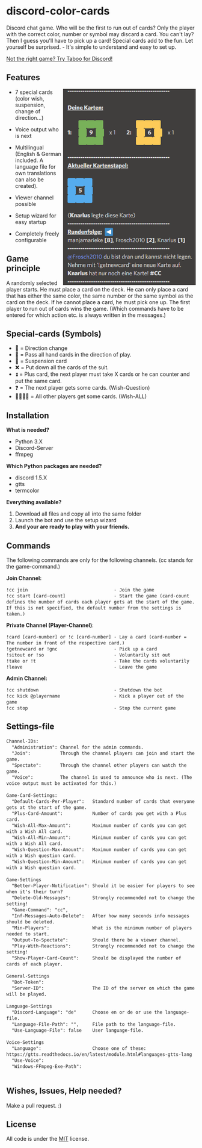 # discord-color-cards
Discord chat game. Who will be the first to run out of cards? Only the player with the correct color, number or symbol may discard a card. You can't lay? Then I guess you'll have to pick up a card! Special cards add to the fun. Let yourself be surprised. - It's simple to understand and easy to set up.

[Not the right game? Try Taboo for Discord!](https://github.com/Frosch2010/discord-taboo)

## Features

<img src="https://github.com/Frosch2010/discord-color-cards/blob/main/screenshots/Hand.jpg" height="521" width="353" align="right">

* 7 special cards (color wish, suspension, change of direction...)

* Voice output who is next

* Multilingual (English & German included. A language file for own translations can also be created).

* Viewer channel possible

* Setup wizard for easy startup

* Completely freely configurable

## Game principle

A randomly selected player starts. He must place a card on the deck. He can only place a card that has either the same color, the same number or the same symbol as the card on the deck.
If he cannot place a card, he must pick one up.
The first player to run out of cards wins the game.
(Which commands have to be entered for which action etc. is always written in the messages.)

## Special-cards (Symbols)

* 🔄 = Direction change
* 🔂 = Pass all hand cards in the direction of play.
* 🚫 = Suspension card
* ❌ = Put down all the cards of the suit.
* ⏫ = Plus card, the next player must take X cards or he can counter and put the same card.
* ❓ = The next player gets some cards. (Wish-Question)
* 👨‍👨‍👧‍👦 = All other players get some cards. (Wish-ALL)

## Installation

**What is needed?**
* Python 3.X
* Discord-Server
* ffmpeg

**Which Python packages are needed?**
* discord 1.5.X
* gtts
* termcolor


**Everything available?**
1. Download all files and copy all into the same folder
2. Launch the bot and use the setup wizard
3. **And your are ready to play with your friends.**

## Commands

The following commands are only for the following channels. (cc stands for the game-command.)

**Join Channel:**
```
!cc join                                - Join the game
!cc start [card-count]                  - Start the game (card-count defines the number of cards each player gets at the start of the game. If this is not specified, the default number from the settings is taken.)
```

**Private Channel (Player-Channel)**:
```
!card [card-number] or !c [card-number] - Lay a card (card-number = The number in front of the respective card.)
!getnewcard or !gnc                     - Pick up a card
!sitout or !so                          - Voluntarily sit out
!take or !t                             - Take the cards voluntarily
!leave                                  - Leave the game
```

**Admin Channel:**
```
!cc shutdown                            - Shutdown the bot
!cc kick @playername                    - Kick a player out of the game
!cc stop                                - Stop the current game
```

## Settings-file
```
Channel-IDs:
  "Administration": Channel for the admin commands.
  "Join":           Through the channel players can join and start the game.
  "Spectate":       Through the channel other players can watch the game.
  "Voice":          The channel is used to announce who is next. (The voice output must be activated for this.)
  
Game-Card-Settings:
  "Default-Cards-Per-Player":   Standard number of cards that everyone gets at the start of the game.
  "Plus-Card-Amount":           Number of cards you get with a Plus card.
  "Wish-All-Max-Amount":        Maximum number of cards you can get with a Wish All card.
  "Wish-All-Min-Amount":        Minimum number of cards you can get with a Wish All card.
  "Wish-Question-Max-Amount":   Maximum number of cards you can get with a Wish question card.
  "Wish-Question-Min-Amount":   Minimum number of cards you can get with a Wish question card.

Game-Settings
  "Better-Player-Notification": Should it be easier for players to see when it's their turn?
  "Delete-Old-Messages":        Strongly recommended not to change the setting!
  "Game-Command": "cc",         
  "Inf-Messages-Auto-Delete":   After how many seconds info messages should be deleted.
  "Min-Players":                What is the minimum number of players needed to start.
  "Output-To-Spectate":         Should there be a viewer channel.
  "Play-With-Reactions":        Strongly recommended not to change the setting!
  "Show-Player-Card-Count":     Should be displayed the number of cards of each player.
  
General-Settings
  "Bot-Token":
  "Server-ID":                  The ID of the server on which the game will be played.
   
Language-Settings
  "Discord-Language": "de"      Choose en or de or use the language-file.
  "Language-File-Path": "",     File path to the language-file.
  "Use-Language-File": false    User language-file.
    
Voice-Settings
  "Language":                   Choose one of these: https://gtts.readthedocs.io/en/latest/module.html#languages-gtts-lang
  "Use-Voice":            
  "Windows-FFmpeg-Exe-Path":
    
```

## Wishes, Issues, Help needed?
Make a pull request. :)

## License
All code is under the [MIT](https://choosealicense.com/licenses/mit/) license.

